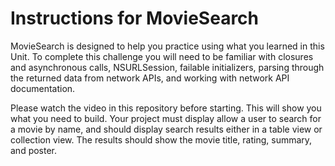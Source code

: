 # Instructions for MovieSearch

MovieSearch is designed to help you practice using what you learned in this Unit. To complete this challenge you will need to be familiar with closures and asynchronous calls, NSURLSession, failable initializers, parsing through the returned data from network APIs, and working with network API documentation.

Please watch the video in this repository before starting. This will show you what you need to build. Your project must display allow a user to search for a movie by name, and should display search results either in a table view or collection view. The results should show the movie title, rating, summary, and poster.